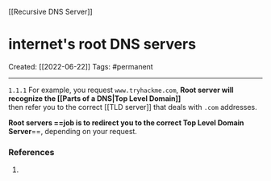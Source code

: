 [[Recursive DNS Server]]

# internet's root DNS servers
Created:  [[2022-06-22]]
Tags: #permanent 

---
`1.1.1`  For example, you request `www.tryhackme.com`, 
**Root server will recognize the [[Parts of a DNS|Top Level Domain]]**  
then refer you to the correct [[TLD server]] that deals with `.com` addresses.


**Root servers ==job is to redirect you to the correct Top Level Domain Server**==, depending on your request. 





















### References
1. 